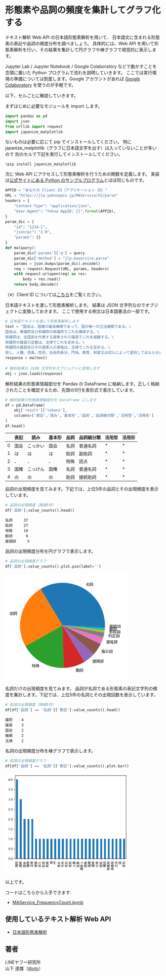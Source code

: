 # 形態素や品詞の頻度を集計してグラフ化する

テキスト解析 Web API の日本語形態素解析を用いて、
日本語文に含まれる形態素の表記や品詞の頻度分布を調べましょう。
具体的には、Web API を用いて形態素解析を行い、その結果を集計して円グラフや棒グラフで視覚的に表示します。

Jupyter Lab / Jupyter Notebook / Google Colaboratory などで動かすことを念頭に置いた Python プログラムで流れを説明していきます。
ここでは実行環境の準備については割愛します。Google アカウントがあれば [Google Colaboratory](https://colab.research.google.com/?hl=ja) を使うのが手軽です。

以下、セルごとに解説していきます。

まずはじめに必要なモジュールを import します。

```python
import pandas as pd
import json
from urllib import request
import japanize_matplotlib
```

ないものは必要に応じて pip でインストールしてください。
特に japanize_matplotlib（グラフに日本語文字を出す）は入っていないことが多いので
別のセルで下記を実行してインストールしてください。

```
!pip install japanize_matplotlib
```

次に Web API にアクセスして形態素解析を行うための関数を定義します。
実装は[公式サイトにある Python のサンプルプログラム](https://developer.yahoo.co.jp/webapi/jlp/sample/sample14.html)とほぼ同じものです。

```python
APPID = "あなたの Client ID（アプリケーション ID）"
URL = "https://jlp.yahooapis.jp/MAService/V2/parse"
headers = {
    "Content-Type": "application/json",
    "User-Agent": "Yahoo AppID: {}".format(APPID),
}
param_dic = {
    "id": "1234-1",
    "jsonrpc": "2.0",
    "params": {}
}
def ma(query):
    param_dic['params']['q'] = query
    param_dic['method'] = "jlp.maservice.parse"
    params = json.dumps(param_dic).encode()
    req = request.Request(URL, params, headers)
    with request.urlopen(req) as res:
        body = res.read()
    return body.decode()
```

（※）Client ID については[こちら](../02_API_Specifications/00_Overview.md#client-id%E3%82%A2%E3%83%97%E3%83%AA%E3%82%B1%E3%83%BC%E3%82%B7%E3%83%A7%E3%83%B3id)をご覧ください。

日本語テキストを渡して形態素解析します。
結果は JSON 文字列なのでオブジェクトに変換しておきます。
ここで使用する例文は日本国憲法の一部です。

```python
# 日本語テキストを渡して形態素解析します
text = "国会は、国権の最高機関であって、国の唯一の立法機関である。\
国会は、衆議院及び参議院の両議院でこれを構成する。\
両議院は、全国民を代表する選挙された議員でこれを組織する。\
両議院の議員の定数は、法律でこれを定める。\
両議院の議員及びその選挙人の資格は、法律でこれを定める。\
但し、人種、信条、性別、社会的身分、門地、教育、財産又は収入によって差別してはならない。"
response = ma(text)

# 解析結果の JSON 文字列をオブジェクトに変換します
obj = json.loads(response)
```

解析結果の形態素情報部分を Pandas の DataFrame に格納します。正しく格納されたことを確認するため、先頭の5行を表形式で表示しています。

```python
# 解析結果の形態素情報部分を DataFrame にします
df = pd.DataFrame(
    obj['result']['tokens'],
    columns=['表記','読み','基本形','品詞','品詞細分類','活用型','活用形']
)
df.head()
```

|     | 表記 | 読み     | 基本形 | 品詞 | 品詞細分類 | 活用型 | 活用形 |
| --- | ---- | -------- | ------ | ---- | ---------- | ------ | ------ |
| 0   | 国会 | こっかい | 国会   | 名詞 | 普通名詞   | \*     | \*     |
| 1   | は   | は       | は     | 助詞 | 副助詞     | \*     | \*     |
| 2   | 、   | 、       | 、     | 特殊 | 読点       | \*     | \*     |
| 3   | 国権 | こっけん | 国権   | 名詞 | 普通名詞   | \*     | \*     |
| 4   | の   | の       | の     | 助詞 | 接続助詞   | \*     | \*     |

品詞の出現頻度を見てみます。下記では、上位5件の品詞とその出現頻度を表示しています。

```python
# 品詞の出現頻度（降順5件）
df['品詞'].value_counts().head()
```

```
名詞     37
助詞     27
特殊     19
動詞      9
接頭辞     5
```

品詞の出現頻度分布を円グラフで表示します。

```python
# 品詞の出現頻度グラフ
df['品詞'].value_counts().plot.pie(label='')
```

<img src="./images/02_MAService_FrequencyCount_fig1.png" width="400px">

名詞だけの出現頻度を見てみます。
品詞が名詞である形態素の表記文字列の頻度を集計します。下記では、上位5件の名詞とその出現回数を表示しています。

```python
# 名詞の出現頻度（降順5件）
df[df['品詞'] == '名詞']['表記'].value_counts().head()
```

```
議院    4
議員    3
国会    2
機関    2
法律    2
```

名詞の出現頻度分布を棒グラフで表示します。

```python
# 名詞の出現頻度グラフ
df[df['品詞'] == '名詞']['表記'].value_counts().plot.bar()
```

<img src="./images/02_MAService_FrequencyCount_fig2.png" width="400px">

以上です。

コードはこちらから入手できます:

- [MAService_FrequencyCount.ipynb](02_MAService_FrequencyCount_src/MAService_FrequencyCount.ipynb)

## 使用しているテキスト解析 Web API

- [日本語形態素解析](../02_API_Specifications/01_MAService.md)

## 著者

LINEヤフー研究所  
山下 達雄（[@yto](https://x.com/yto)）
